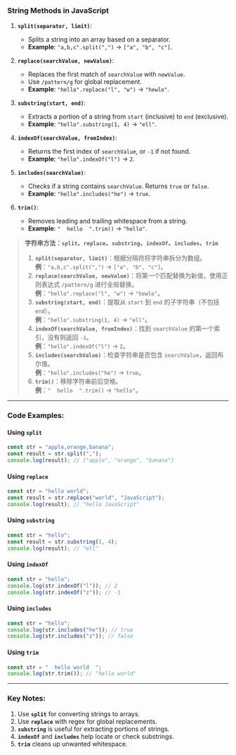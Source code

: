 ### String Methods in JavaScript

1. **`split(separator, limit)`**:
   - Splits a string into an array based on a separator.
   - **Example**: `"a,b,c".split(",")` → `["a", "b", "c"]`.

2. **`replace(searchValue, newValue)`**:
   - Replaces the first match of `searchValue` with `newValue`.
   - Use `/pattern/g` for global replacement.
   - **Example**: `"hello".replace("l", "w")` → `"hewlo"`.

3. **`substring(start, end)`**:
   - Extracts a portion of a string from `start` (inclusive) to `end` (exclusive).
   - **Example**: `"hello".substring(1, 4)` → `"ell"`.

4. **`indexOf(searchValue, fromIndex)`**:
   - Returns the first index of `searchValue`, or `-1` if not found.
   - **Example**: `"hello".indexOf("l")` → `2`.

5. **`includes(searchValue)`**:
   - Checks if a string contains `searchValue`. Returns `true` or `false`.
   - **Example**: `"hello".includes("he")` → `true`.

6. **`trim()`**:
   - Removes leading and trailing whitespace from a string.
   - **Example**: `"  hello  ".trim()` → `"hello"`.

> **字符串方法：`split`、`replace`、`substring`、`indexOf`、`includes`、`trim`**  
>
> <audio src="..\..\mp3\1, `split(separ.mp3"></audio>
>
> 1. **`split(separator, limit)`**：根据分隔符将字符串拆分为数组。  
>    **例**：`"a,b,c".split(",")` → `["a", "b", "c"]`。  
> 2. **`replace(searchValue, newValue)`**：将第一个匹配替换为新值，使用正则表达式 `/pattern/g` 进行全局替换。  
>    **例**：`"hello".replace("l", "w")` → `"hewlo"`。  
> 3. **`substring(start, end)`**：提取从 `start` 到 `end` 的子字符串（不包括 `end`）。  
>    **例**：`"hello".substring(1, 4)` → `"ell"`。  
> 4. **`indexOf(searchValue, fromIndex)`**：找到 `searchValue` 的第一个索引，没有则返回 `-1`。  
>    **例**：`"hello".indexOf("l")` → `2`。  
> 5. **`includes(searchValue)`**：检查字符串是否包含 `searchValue`，返回布尔值。  
>    **例**：`"hello".includes("he")` → `true`。  
> 6. **`trim()`**：移除字符串前后空格。  
>    **例**：`"  hello  ".trim()` → `"hello"`。

---

### Code Examples:

<audio src="..\..\mp3\`split`方法用于将字符串.mp3"></audio>

#### **Using `split`**
```javascript
const str = "apple,orange,banana";
const result = str.split(",");
console.log(result); // ["apple", "orange", "banana"]
```

#### **Using `replace`**
```javascript
const str = "hello world";
const result = str.replace("world", "JavaScript");
console.log(result); // "hello JavaScript"
```

#### **Using `substring`**
```javascript
const str = "hello";
const result = str.substring(1, 4);
console.log(result); // "ell"
```

#### **Using `indexOf`**
```javascript
const str = "hello";
console.log(str.indexOf("l")); // 2
console.log(str.indexOf("z")); // -1
```

#### **Using `includes`**
```javascript
const str = "hello";
console.log(str.includes("he")); // true
console.log(str.includes("z")); // false
```

#### **Using `trim`**
```javascript
const str = "  hello world  ";
console.log(str.trim()); // "hello world"
```

---

### Key Notes:

<audio src="..\..\mp3\1. Use __`split.mp3"></audio>

1. Use **`split`** for converting strings to arrays.  
2. Use **`replace`** with regex for global replacements.  
3. **`substring`** is useful for extracting portions of strings.  
4. **`indexOf`** and **`includes`** help locate or check substrings.  
5. **`trim`** cleans up unwanted whitespace.